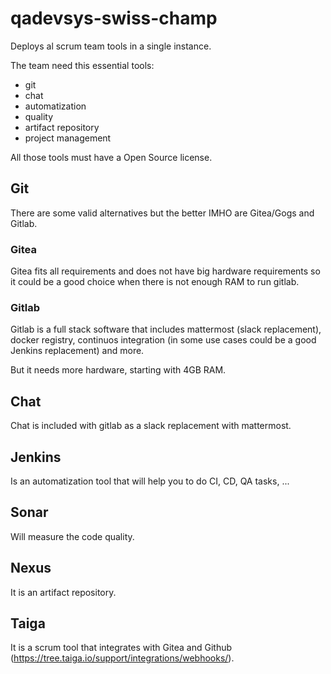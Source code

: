 # qadevsys-swiss-champ
Deploys al scrum team tools in a single instance.

The team need this essential tools:
* git
* chat
* automatization
* quality
* artifact repository
* project management

All those tools must have a Open Source license.

## Git
There are some valid alternatives but the better IMHO are Gitea/Gogs and Gitlab.

### Gitea
Gitea fits all requirements and does not have big hardware requirements so it could be a good choice when there is not enough RAM to run gitlab.

### Gitlab
Gitlab is a full stack software that includes mattermost (slack replacement), docker registry, continuos integration (in some use cases could be a good Jenkins replacement) and more.

But it needs more hardware, starting with 4GB RAM.

## Chat
Chat is included with gitlab as a slack replacement with mattermost.

## Jenkins
Is an automatization tool that will help you to do CI, CD, QA tasks, ...

## Sonar
Will measure the code quality.

## Nexus
It is an artifact repository.

## Taiga
It is a scrum tool that integrates with Gitea and Github (https://tree.taiga.io/support/integrations/webhooks/).

